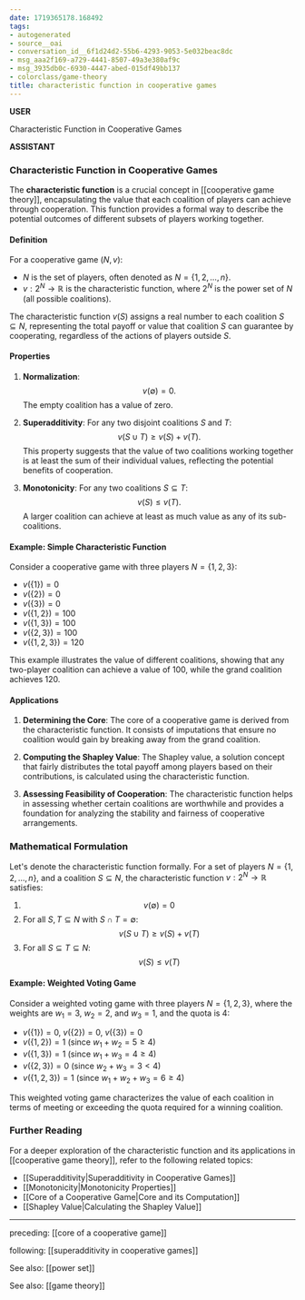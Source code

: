 ```yaml
---
date: 1719365178.168492
tags:
- autogenerated
- source__oai
- conversation_id__6f1d24d2-55b6-4293-9053-5e032beac8dc
- msg_aaa2f169-a729-4441-8507-49a3e380af9c
- msg_3935db0c-6930-4447-abed-015df49bb137
- colorclass/game-theory
title: characteristic function in cooperative games
---
```


**USER**

Characteristic Function in Cooperative Games


**ASSISTANT**

### Characteristic Function in Cooperative Games

The **characteristic function** is a crucial concept in [[cooperative game theory]], encapsulating the value that each coalition of players can achieve through cooperation. This function provides a formal way to describe the potential outcomes of different subsets of players working together.

#### Definition

For a cooperative game $(N, v)$:

- $N$ is the set of players, often denoted as $N = \{1, 2, \ldots, n\}$.
- $v: 2^N \rightarrow \mathbb{R}$ is the characteristic function, where $2^N$ is the power set of $N$ (all possible coalitions).

The characteristic function $v(S)$ assigns a real number to each coalition $S \subseteq N$, representing the total payoff or value that coalition $S$ can guarantee by cooperating, regardless of the actions of players outside $S$.

#### Properties

1. **Normalization**:
   $$ v(\emptyset) = 0. $$
   The empty coalition has a value of zero.

2. **Superadditivity**:
   For any two disjoint coalitions $S$ and $T$:
   $$ v(S \cup T) \geq v(S) + v(T). $$
   This property suggests that the value of two coalitions working together is at least the sum of their individual values, reflecting the potential benefits of cooperation.

3. **Monotonicity**:
   For any two coalitions $S \subseteq T$:
   $$ v(S) \leq v(T). $$
   A larger coalition can achieve at least as much value as any of its sub-coalitions.

#### Example: Simple Characteristic Function

Consider a cooperative game with three players $N = \{1, 2, 3\}$:

- $v(\{1\}) = 0$
- $v(\{2\}) = 0$
- $v(\{3\}) = 0$
- $v(\{1, 2\}) = 100$
- $v(\{1, 3\}) = 100$
- $v(\{2, 3\}) = 100$
- $v(\{1, 2, 3\}) = 120$

This example illustrates the value of different coalitions, showing that any two-player coalition can achieve a value of 100, while the grand coalition achieves 120.

#### Applications

1. **Determining the Core**:
   The core of a cooperative game is derived from the characteristic function. It consists of imputations that ensure no coalition would gain by breaking away from the grand coalition.

2. **Computing the Shapley Value**:
   The Shapley value, a solution concept that fairly distributes the total payoff among players based on their contributions, is calculated using the characteristic function.

3. **Assessing Feasibility of Cooperation**:
   The characteristic function helps in assessing whether certain coalitions are worthwhile and provides a foundation for analyzing the stability and fairness of cooperative arrangements.

### Mathematical Formulation

Let's denote the characteristic function formally. For a set of players $N = \{1, 2, \ldots, n\}$, and a coalition $S \subseteq N$, the characteristic function $v: 2^N \rightarrow \mathbb{R}$ satisfies:

1. $$ v(\emptyset) = 0 $$
2. For all $S, T \subseteq N$ with $S \cap T = \emptyset$:
   $$ v(S \cup T) \geq v(S) + v(T) $$
3. For all $S \subseteq T \subseteq N$:
   $$ v(S) \leq v(T) $$

#### Example: Weighted Voting Game

Consider a weighted voting game with three players $N = \{1, 2, 3\}$, where the weights are $w_1 = 3$, $w_2 = 2$, and $w_3 = 1$, and the quota is 4:

- $v(\{1\}) = 0$, $v(\{2\}) = 0$, $v(\{3\}) = 0$
- $v(\{1, 2\}) = 1$ (since $w_1 + w_2 = 5 \geq 4$)
- $v(\{1, 3\}) = 1$ (since $w_1 + w_3 = 4 \geq 4$)
- $v(\{2, 3\}) = 0$ (since $w_2 + w_3 = 3 < 4$)
- $v(\{1, 2, 3\}) = 1$ (since $w_1 + w_2 + w_3 = 6 \geq 4$)

This weighted voting game characterizes the value of each coalition in terms of meeting or exceeding the quota required for a winning coalition.

### Further Reading
For a deeper exploration of the characteristic function and its applications in [[cooperative game theory]], refer to the following related topics:
- [[Superadditivity|Superadditivity in Cooperative Games]]
- [[Monotonicity|Monotonicity Properties]]
- [[Core of a Cooperative Game|Core and its Computation]]
- [[Shapley Value|Calculating the Shapley Value]]


---

preceding: [[core of a cooperative game]]  


following: [[superadditivity in cooperative games]]

See also: [[power set]]


See also: [[game theory]]